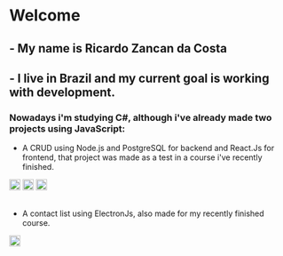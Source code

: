 # Welcome

## - My name is Ricardo Zancan da Costa 
## - I live in Brazil and my current goal is working with development.

### Nowadays i'm studying C#, although i've already made two projects using JavaScript:

- A CRUD using Node.js and PostgreSQL for backend and React.Js for frontend, that project was made as a test in a course i've recently finished.
<div>
          <img src="https://cdn.jsdelivr.net/gh/devicons/devicon/icons/nodejs/nodejs-original.svg" height="20" width="20"/>
          <img src="https://cdn.jsdelivr.net/gh/devicons/devicon/icons/postgresql/postgresql-plain.svg" height="20" width="20"/>
          <img src="https://cdn.jsdelivr.net/gh/devicons/devicon/icons/react/react-original.svg" height="20" width="20"/>
</div>     
         

          
 
          
##

- A contact list using ElectronJs, also made for my recently finished course.
<img src="https://cdn.jsdelivr.net/gh/devicons/devicon/icons/electron/electron-original.svg" height="20" width="20"/>
